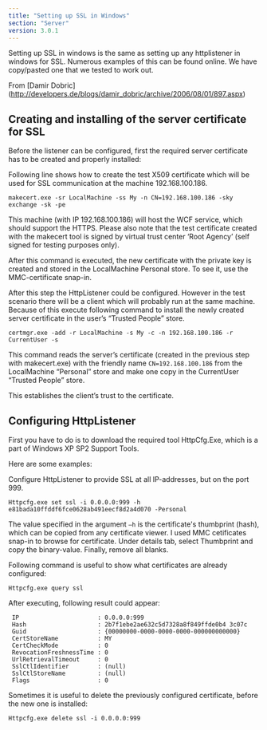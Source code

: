 ```yaml
---
title: "Setting up SSL in Windows"
section: "Server"
version: 3.0.1
---
```


Setting up SSL in windows is the same as setting up any httplistener in windows for SSL. Numerous examples of this can be found online. We have copy/pasted one that we tested to work out.

From [Damir Dobric] (http://developers.de/blogs/damir_dobric/archive/2006/08/01/897.aspx)

## Creating and installing of the server certificate for SSL

Before the listener can be configured, first the required server certificate has to be created and properly installed:

Following line shows how to create the test X509 certificate which will be used for SSL communication at the machine 192.168.100.186.

```
makecert.exe -sr LocalMachine -ss My -n CN=192.168.100.186 -sky exchange -sk -pe
```
 
<span class="note">
This machine (with IP 192.168.100.186) will host the WCF service, which should support the HTTPS. Please also note that the test certificate created with the makecert tool is signed by virtual trust center ‘Root Agency’ (self signed for testing purposes only).
</span>

After this command is executed, the new certificate with the private key is created and stored in the LocalMachine Personal store. To see it, use the MMC-certificate snap-in.

After this step the HttpListener could be configured. However in the test scenario there will be a client which will probably run at the same machine. Because of this execute following command to install the newly created server certificate in the user’s “Trusted People” store.

```
certmgr.exe -add -r LocalMachine -s My -c -n 192.168.100.186 -r CurrentUser -s
```

This command reads the server’s certificate (created in the previous step with makecert.exe) with the friendly name `CN=192.168.100.186` from the LocalMachine “Personal” store and make one copy in the CurrentUser “Trusted People” store.

This establishes the client’s trust to the certificate.

## Configuring HttpListener

First you have to do is to download the required tool HttpCfg.Exe, which is a part of Windows XP SP2 Support Tools.

Here are some examples:

Configure HttpListener to provide SSL at all IP-addresses, but on the port 999.

```
Httpcfg.exe set ssl -i 0.0.0.0:999 -h e81bada10ffddf6fce0628ab491eecf8d2a4d070 -Personal
```

The value specified in the argument `–h` is the certificate's thumbprint (hash), which can be copied from any certificate viewer. I used MMC cetificates snap-in to browse for certificate. Under details tab, select Thumbprint and copy the binary-value. Finally, remove all blanks. 

Following command is useful to show what certificates are already configured:

```
Httpcfg.exe query ssl
```

After executing, following result could appear: 

```
 IP                      : 0.0.0.0:999
 Hash                    : 2b7f1ebe2ae632c5d7328a8f849ffde0b4 3c07c
 Guid                    : {00000000-0000-0000-0000-000000000000}
 CertStoreName           : MY
 CertCheckMode           : 0
 RevocationFreshnessTime : 0
 UrlRetrievalTimeout     : 0
 SslCtlIdentifier        : (null)
 SslCtlStoreName         : (null)
 Flags                   : 0
```

Sometimes it is useful to delete the previously configured certificate, before the new one is installed:

```
Httpcfg.exe delete ssl -i 0.0.0.0:999
```